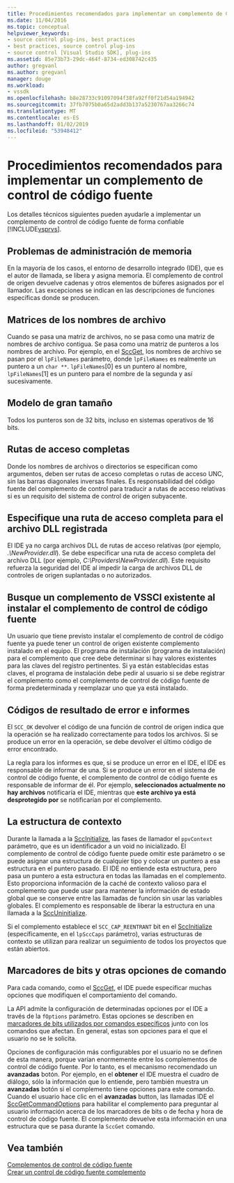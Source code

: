 ```yaml
---
title: Procedimientos recomendados para implementar un complemento de Control de código fuente | Microsoft Docs
ms.date: 11/04/2016
ms.topic: conceptual
helpviewer_keywords:
- source control plug-ins, best practices
- best practices, source control plug-ins
- source control [Visual Studio SDK], plug-ins
ms.assetid: 85e73b73-29dc-464f-8734-ed308742c435
author: gregvanl
ms.author: gregvanl
manager: douge
ms.workload:
- vssdk
ms.openlocfilehash: b8e28733c91097094f38fa92ff0f21d54a194942
ms.sourcegitcommit: 37fb7075b0a65d2add3b137a5230767aa3266c74
ms.translationtype: MT
ms.contentlocale: es-ES
ms.lasthandoff: 01/02/2019
ms.locfileid: "53948412"
---
```

# <a name="best-practices-for-implementing-a-source-control-plug-in"></a>Procedimientos recomendados para implementar un complemento de control de código fuente
Los detalles técnicos siguientes pueden ayudarle a implementar un complemento de control de código fuente de forma confiable [!INCLUDE[vsprvs](../code-quality/includes/vsprvs_md.md)].  
  
## <a name="memory-management-issues"></a>Problemas de administración de memoria  
 En la mayoría de los casos, el entorno de desarrollo integrado (IDE), que es el autor de llamada, se libera y asigna memoria. El complemento de control de origen devuelve cadenas y otros elementos de búferes asignados por el llamador. Las excepciones se indican en las descripciones de funciones específicas donde se producen.  
  
## <a name="arrays-of-file-names"></a>Matrices de los nombres de archivo  
 Cuando se pasa una matriz de archivos, no se pasa como una matriz de nombres de archivo contigua. Se pasa como una matriz de punteros a los nombres de archivo. Por ejemplo, en el [SccGet](../extensibility/sccget-function.md), los nombres de archivo se pasan por el `lpFileNames` parámetro, donde `lpFileNames` es realmente un puntero a un `char **`. `lpFileNames`[0] es un puntero al nombre, `lpFileNames`[1] es un puntero para el nombre de la segunda y así sucesivamente.  
  
## <a name="large-model"></a>Modelo de gran tamaño  
 Todos los punteros son de 32 bits, incluso en sistemas operativos de 16 bits.  
  
## <a name="fully-qualified-paths"></a>Rutas de acceso completas  
 Donde los nombres de archivos o directorios se especifican como argumentos, deben ser rutas de acceso completas o rutas de acceso UNC, sin las barras diagonales inversas finales. Es responsabilidad del código fuente del complemento de control para traducir a rutas de acceso relativas si es un requisito del sistema de control de origen subyacente.  
  
## <a name="specify-a-fully-qualified-path-for-the-registered-dll"></a>Especifique una ruta de acceso completa para el archivo DLL registrada  
 El IDE ya no carga archivos DLL de rutas de acceso relativas (por ejemplo, *.\NewProvider.dll*). Se debe especificar una ruta de acceso completa del archivo DLL (por ejemplo, *C:\Providers\NewProvider.dll*). Este requisito refuerza la seguridad del IDE al impedir la carga de archivos DLL de controles de origen suplantadas o no autorizados.  
  
## <a name="check-for-an-existing-vssci-plug-in-when-you-install-your-source-control-plug-in"></a>Busque un complemento de VSSCI existente al instalar el complemento de control de código fuente  
 Un usuario que tiene previsto instalar el complemento de control de código fuente ya puede tener un control de origen existente complemento instalado en el equipo. El programa de instalación (programa de instalación) para el complemento que cree debe determinar si hay valores existentes para las claves del registro pertinentes. Si ya están establecidas estas claves, el programa de instalación debe pedir al usuario si se debe registrar el complemento como el complemento de control de código fuente de forma predeterminada y reemplazar uno que ya está instalado.  
  
## <a name="error-result-codes-and-reporting"></a>Códigos de resultado de error e informes  
 El `SCC_OK` devolver el código de una función de control de origen indica que la operación se ha realizado correctamente para todos los archivos. Si se produce un error en la operación, se debe devolver el último código de error encontrado.  
  
 La regla para los informes es que, si se produce un error en el IDE, el IDE es responsable de informar de una. Si se produce un error en el sistema de control de código fuente, el complemento de control de código fuente es responsable de informar de él. Por ejemplo, **seleccionados actualmente no hay archivos** notificaría el IDE, mientras que **este archivo ya está desprotegido por** se notificarían por el complemento.  
  
## <a name="the-context-structure"></a>La estructura de contexto  
 Durante la llamada a la [SccInitialize](../extensibility/sccinitialize-function.md), las fases de llamador el `ppvContext` parámetro, que es un identificador a un void no inicializado. El complemento de control de código fuente puede omitir este parámetro o se puede asignar una estructura de cualquier tipo y colocar un puntero a esa estructura en el puntero pasado. El IDE no entiende esta estructura, pero pasa un puntero a esta estructura en todas las llamadas en el complemento. Esto proporciona información de la caché de contexto valioso para el complemento que puede usar para mantener la información de estado global que se conserve entre las llamadas de función sin usar las variables globales. El complemento es responsable de liberar la estructura en una llamada a la [SccUninitialize](../extensibility/sccuninitialize-function.md).  
  
 Si el complemento establece el `SCC_CAP_REENTRANT` bit en el [SccInitialize](../extensibility/sccinitialize-function.md) (específicamente, en el `lpSccCaps` parámetro), varias estructuras de contexto se utilizan para realizar un seguimiento de todos los proyectos que están abiertos.  
  
## <a name="bitflags-and-other-command-options"></a>Marcadores de bits y otras opciones de comando  
 Para cada comando, como el [SccGet](../extensibility/sccget-function.md), el IDE puede especificar muchas opciones que modifiquen el comportamiento del comando.  
  
 La API admite la configuración de determinadas opciones por el IDE a través de la `fOptions` parámetro. Estas opciones se describen en [marcadores de bits utilizados por comandos específicos](../extensibility/bitflags-used-by-specific-commands.md) junto con los comandos que afectan. En general, estas son opciones para el que el usuario no se le solicita.  
  
 Opciones de configuración más configurables por el usuario no se definen de esta manera, porque varían enormemente entre los complementos de control de código fuente. Por lo tanto, es el mecanismo recomendado un **avanzadas** botón. Por ejemplo, en el **obtener** el IDE muestra el cuadro de diálogo, sólo la información que lo entiende, pero también muestra un **avanzadas** botón si el complemento tiene opciones para este comando. Cuando el usuario hace clic en el **avanzadas** button, las llamadas IDE el [SccGetCommandOptions](../extensibility/sccgetcommandoptions-function.md) para habilitar el complemento para preguntar al usuario información acerca de los marcadores de bits o de fecha y hora de control de código fuente. El complemento devuelve esta información en una estructura que se pasa durante la `SccGet` comando.  
  
## <a name="see-also"></a>Vea también  
 [Complementos de control de código fuente](../extensibility/source-control-plug-ins.md)   
 [Crear un control de código fuente complemento](../extensibility/internals/creating-a-source-control-plug-in.md)